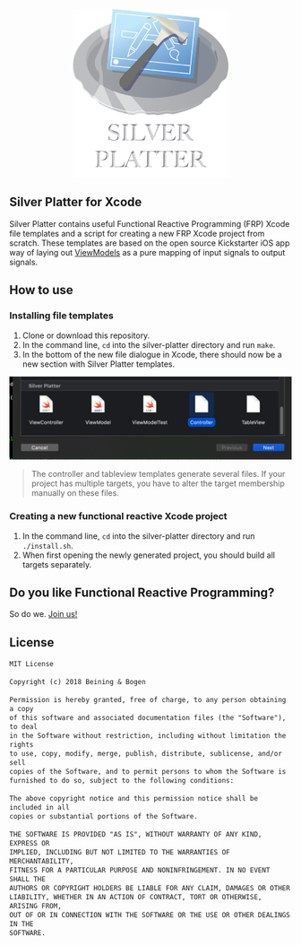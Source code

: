 <p align="center">
  <img height="300" src="https://github.com/BeiningBogen/silver-platter/blob/master/resources/Silver%20Platter5.png">
</p>

## Silver Platter for Xcode
Silver Platter contains useful Functional Reactive Programming (FRP) Xcode file templates and a script for creating a new FRP Xcode project from scratch. These templates are based on the open source Kickstarter iOS app way of laying out [ViewModels](https://github.com/kickstarter/native-docs/blob/master/vm-structure.md) as a pure mapping of input signals to output signals.

## How to use
 

### Installing file templates 
1. Clone or download this repository.
2. In the command line, `cd` into the silver-platter directory and run `make`.
3. In the bottom of the new file dialogue in Xcode, there should now be a new section with Silver Platter templates.
<p align="center">
  <img src="https://github.com/BeiningBogen/silver-platter/blob/master/resources/newfile-silverplatter.png">
</p>

> The controller and tableview templates generate several files. If your project has multiple targets, you have to alter the target membership manually on these files.


### Creating a new functional reactive Xcode project
1. In the command line, `cd` into the silver-platter directory and run `./install.sh`.
2. When first opening the newly generated project, you should build all targets separately.


## Do you like Functional Reactive Programming?

So do we. [Join us!](https://beiningbogen.no/om-oss/)

## License
```
MIT License

Copyright (c) 2018 Beining & Bogen

Permission is hereby granted, free of charge, to any person obtaining a copy
of this software and associated documentation files (the "Software"), to deal
in the Software without restriction, including without limitation the rights
to use, copy, modify, merge, publish, distribute, sublicense, and/or sell
copies of the Software, and to permit persons to whom the Software is
furnished to do so, subject to the following conditions:

The above copyright notice and this permission notice shall be included in all
copies or substantial portions of the Software.

THE SOFTWARE IS PROVIDED "AS IS", WITHOUT WARRANTY OF ANY KIND, EXPRESS OR
IMPLIED, INCLUDING BUT NOT LIMITED TO THE WARRANTIES OF MERCHANTABILITY,
FITNESS FOR A PARTICULAR PURPOSE AND NONINFRINGEMENT. IN NO EVENT SHALL THE
AUTHORS OR COPYRIGHT HOLDERS BE LIABLE FOR ANY CLAIM, DAMAGES OR OTHER
LIABILITY, WHETHER IN AN ACTION OF CONTRACT, TORT OR OTHERWISE, ARISING FROM,
OUT OF OR IN CONNECTION WITH THE SOFTWARE OR THE USE OR OTHER DEALINGS IN THE
SOFTWARE.
```
